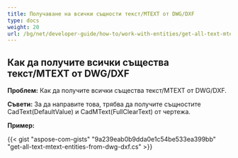 ```yaml
---
title: Получаване на всички същности текст/MTEXT от DWG/DXF
type: docs
weight: 20
url: /bg/net/developer-guide/how-to/work-with-entities/get-all-text-mtext-entities-from-dwg-dxf/
---
```



## **Как да получите всички същества текст/MTEXT от DWG/DXF**

**Проблем:** Как да получите всички същества текст/MTEXT от DWG/DXF.

**Съвети:** За да направите това, трябва да получите същностите CadText(DefaultValue) и CadMText(FullClearText) от чертежа.

**Пример:**

{{< gist "aspose-com-gists" "9a239eab0b9dda0e1c54be533ea399bb" "get-all-text-mtext-entities-from-dwg-dxf.cs" >}}
